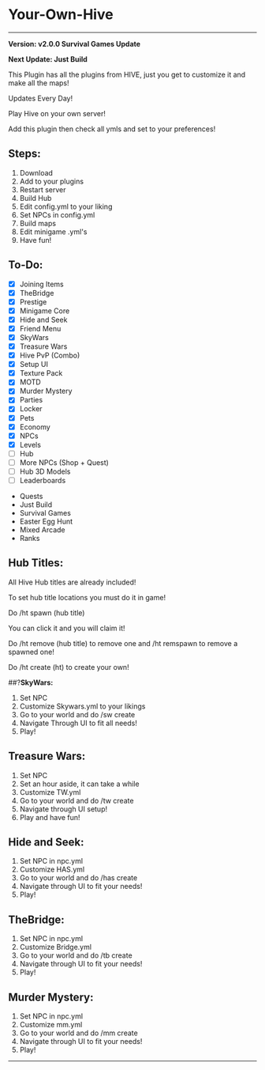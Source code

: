 # Your-Own-Hive

-----------------------------

**Version: v2.0.0 Survival Games Update**

**Next Update: Just Build**

This Plugin has all the plugins from HIVE, just you get to customize it and make all the maps!

Updates Every Day!

Play Hive on your own server!

Add this plugin then check all ymls and set to your preferences!

## **Steps:**

1. Download
2. Add to your plugins
3. Restart server
4. Build Hub
5. Edit config.yml to your liking
6. Set NPCs in config.yml
7. Build maps
8. Edit minigame .yml's
9. Have fun!

## **To-Do:**

- [X] Joining Items
- [X] TheBridge
- [X] Prestige
- [X] Minigame Core
- [X] Hide and Seek
- [X] Friend Menu
- [X] SkyWars
- [X] Treasure Wars
- [X] Hive PvP (Combo)
- [X] Setup UI
- [X] Texture Pack
- [X] MOTD
- [X] Murder Mystery
- [X] Parties
- [X] Locker
- [X] Pets
- [X] Economy
- [X] NPCs
- [X] Levels
- [ ] Hub
- [ ] More NPCs (Shop + Quest)
- [ ] Hub 3D Models
- [ ] Leaderboards
- Quests
- Just Build
- Survival Games
- Easter Egg Hunt
- Mixed Arcade
- Ranks

## **Hub Titles:**

All Hive Hub titles are already included!

To set hub title locations you must do it in game!

Do /ht spawn (hub title)

You can click it and you will claim it!

Do /ht remove (hub title) to remove one and /ht remspawn to remove a spawned one!

Do /ht create (ht) to create your own!

##?**SkyWars:**

1. Set NPC
2. Customize Skywars.yml to your likings
3. Go to your world and do /sw create
4. Navigate Through UI to fit all needs!
5. Play!

## **Treasure Wars:**

1. Set NPC
2. Set an hour aside, it can take a while
3. Customize TW.yml
4. Go to your world and do /tw create
5. Navigate through UI setup!
6. Play and have fun!

## **Hide and Seek:**

1. Set NPC in npc.yml
2. Customize HAS.yml
3. Go to your world and do /has create
4. Navigate through UI to fit your needs!
5. Play!


## **TheBridge:**

1. Set NPC in npc.yml
2. Customize Bridge.yml
3. Go to your world and do /tb create
4. Navigate through UI to fit your needs!
5. Play!

## **Murder Mystery:**

1. Set NPC in npc.yml 
2. Customize mm.yml
3. Go to your world and do /mm create
4. Navigate through UI to fit your needs!
5. Play!

------------------------
